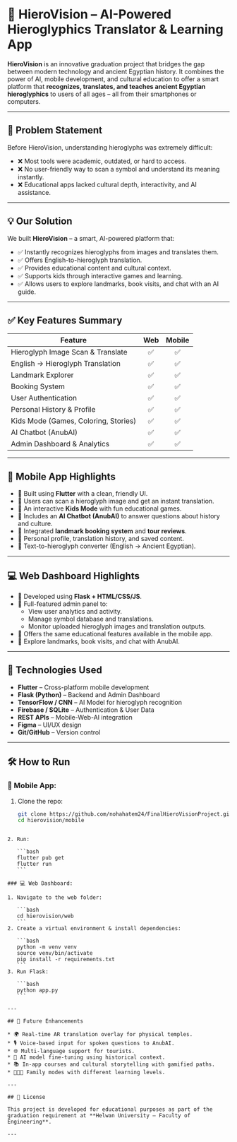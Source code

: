 # 🏺 HieroVision – AI-Powered Hieroglyphics Translator & Learning App

**HieroVision** is an innovative graduation project that bridges the gap between modern technology and ancient Egyptian history. It combines the power of AI, mobile development, and cultural education to offer a smart platform that **recognizes, translates, and teaches ancient Egyptian hieroglyphics** to users of all ages – all from their smartphones or computers.

---

## 🚨 Problem Statement

Before HieroVision, understanding hieroglyphs was extremely difficult:
- ❌ Most tools were academic, outdated, or hard to access.
- ❌ No user-friendly way to scan a symbol and understand its meaning instantly.
- ❌ Educational apps lacked cultural depth, interactivity, and AI assistance.

---

## 💡 Our Solution

We built **HieroVision** – a smart, AI-powered platform that:
- ✅ Instantly recognizes hieroglyphs from images and translates them.
- ✅ Offers English-to-hieroglyph translation.
- ✅ Provides educational content and cultural context.
- ✅ Supports kids through interactive games and learning.
- ✅ Allows users to explore landmarks, book visits, and chat with an AI guide.

---

## ✅ Key Features Summary

| Feature                              | Web | Mobile |
| ------------------------------------ | :-: | :----: |
| Hieroglyph Image Scan & Translate    |  ✅  |   ✅   |
| English → Hieroglyph Translation     |  ✅  |   ✅   |
| Landmark Explorer                    |  ✅  |   ✅   |
| Booking System                       |  ✅  |   ✅   |
| User Authentication                  |  ✅  |   ✅   |
| Personal History & Profile           |  ✅  |   ✅   |
| Kids Mode (Games, Coloring, Stories) |  ✅  |   ✅   |
| AI Chatbot (AnubAI)                  |  ✅  |   ✅   |
| Admin Dashboard & Analytics          |  ✅  |   ✅   |

---

## 📱 Mobile App Highlights

- 🔹 Built using **Flutter** with a clean, friendly UI.
- 🔹 Users can scan a hieroglyph image and get an instant translation.
- 🔹 An interactive **Kids Mode** with fun educational games.
- 🔹 Includes an **AI Chatbot (AnubAI)** to answer questions about history and culture.
- 🔹 Integrated **landmark booking system** and **tour reviews**.
- 🔹 Personal profile, translation history, and saved content.
- 🔹 Text-to-hieroglyph converter (English → Ancient Egyptian).

---

## 💻 Web Dashboard Highlights

- 🔹 Developed using **Flask + HTML/CSS/JS**.
- 🔹 Full-featured admin panel to:
  - View user analytics and activity.
  - Manage symbol database and translations.
  - Monitor uploaded hieroglyph images and translation outputs.
- 🔹 Offers the same educational features available in the mobile app.
- 🔹 Explore landmarks, book visits, and chat with AnubAI.

---

## 🧠 Technologies Used

- **Flutter** – Cross-platform mobile development
- **Flask (Python)** – Backend and Admin Dashboard
- **TensorFlow / CNN** – AI Model for hieroglyph recognition
- **Firebase / SQLite** – Authentication & User Data
- **REST APIs** – Mobile-Web-AI integration
- **Figma** – UI/UX design
- **Git/GitHub** – Version control

---

## 🛠 How to Run

### 📱 Mobile App:
1. Clone the repo:
   ```bash
   git clone https://github.com/nohahatem24/FinalHieroVisionProject.git
   cd hierovision/mobile
````

2. Run:

   ```bash
   flutter pub get
   flutter run
   ```

### 💻 Web Dashboard:

1. Navigate to the web folder:

   ```bash
   cd hierovision/web
   ```
2. Create a virtual environment & install dependencies:

   ```bash
   python -m venv venv
   source venv/bin/activate
   pip install -r requirements.txt
   ```
3. Run Flask:

   ```bash
   python app.py
   ```

---

## 🔮 Future Enhancements

* 🌍 Real-time AR translation overlay for physical temples.
* 🎙 Voice-based input for spoken questions to AnubAI.
* 🌐 Multi-language support for tourists.
* 🧠 AI model fine-tuning using historical context.
* 📚 In-app courses and cultural storytelling with gamified paths.
* 👨‍👩‍👧 Family modes with different learning levels.

---

## 📌 License

This project is developed for educational purposes as part of the graduation requirement at **Helwan University – Faculty of Engineering**.

---


